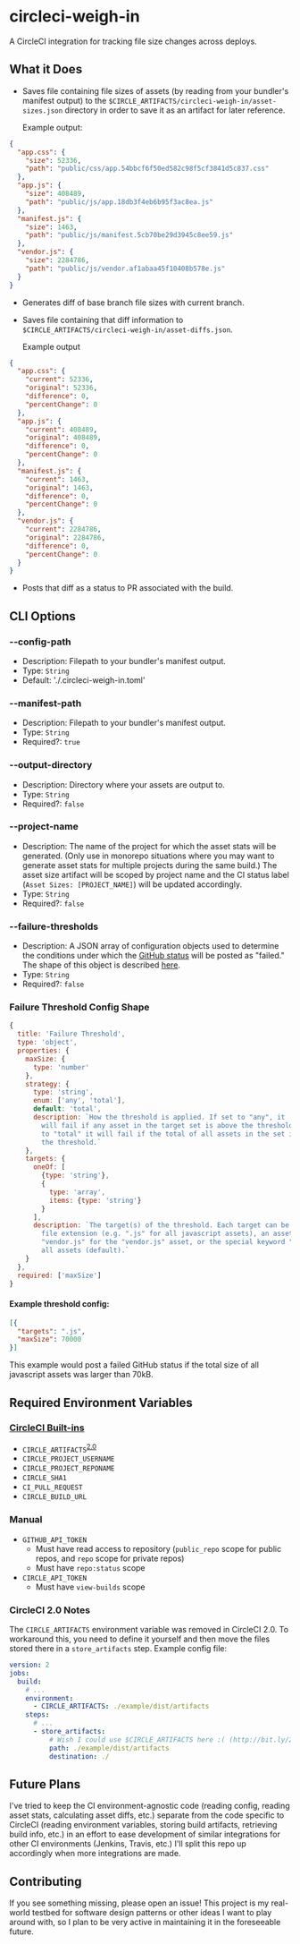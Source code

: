 # circleci-weigh-in
A CircleCI integration for tracking file size changes across deploys.

## What it Does
- Saves file containing file sizes of assets (by reading from your bundler's manifest output) to the `$CIRCLE_ARTIFACTS/circleci-weigh-in/asset-sizes.json` directory in order to save it as an artifact for later reference.

  Example output:

```json
{
  "app.css": {
    "size": 52336,
    "path": "public/css/app.54bbcf6f50ed582c98f5cf3841d5c837.css"
  },
  "app.js": {
    "size": 408489,
    "path": "public/js/app.18db3f4eb6b95f3ac8ea.js"
  },
  "manifest.js": {
    "size": 1463,
    "path": "public/js/manifest.5cb70be29d3945c8ee59.js"
  },
  "vendor.js": {
    "size": 2284786,
    "path": "public/js/vendor.af1abaa45f10408b578e.js"
  }
}
```

- Generates diff of base branch file sizes with current branch.

- Saves file containing that diff information to `$CIRCLE_ARTIFACTS/circleci-weigh-in/asset-diffs.json`.

  Example output

```json
{
  "app.css": {
    "current": 52336,
    "original": 52336,
    "difference": 0,
    "percentChange": 0
  },
  "app.js": {
    "current": 408489,
    "original": 408489,
    "difference": 0,
    "percentChange": 0
  },
  "manifest.js": {
    "current": 1463,
    "original": 1463,
    "difference": 0,
    "percentChange": 0
  },
  "vendor.js": {
    "current": 2284786,
    "original": 2284786,
    "difference": 0,
    "percentChange": 0
  }
}
```

- Posts that diff as a status to PR associated with the build.

## CLI Options

### --config-path
- Description: Filepath to your bundler's manifest output.
- Type: `String`
- Default: './.circleci-weigh-in.toml'

### --manifest-path
- Description: Filepath to your bundler's manifest output.
- Type: `String`
- Required?: `true`

### --output-directory
- Description: Directory where your assets are output to.
- Type: `String`
- Required?: `false`

### --project-name
- Description: The name of the project for which the asset stats will be generated. (Only use in monorepo situations where you may want to generate asset stats for multiple projects during the same build.) The asset size artifact will be scoped by project name and the CI status label (`Asset Sizes: [PROJECT_NAME]`) will be updated accordingly.
- Type: `String`
- Required?: `false`

### --failure-thresholds
- Description: A JSON array of configuration objects used to determine the conditions under which the [GitHub status](https://developer.github.com/v3/repos/statuses/#create-a-status) will be posted as "failed." The shape of this object is described [here](#failure-threshold-config-shape).
- Type: `String`
- Required?: `false`

### Failure Threshold Config Shape
```js
{
  title: 'Failure Threshold',
  type: 'object',
  properties: {
    maxSize: {
      type: 'number'
    },
    strategy: {
      type: 'string',
      enum: ['any', 'total'],
      default: 'total',
      description: `How the threshold is applied. If set to "any", it
        will fail if any asset in the target set is above the threshold. If set
        to "total" it will fail if the total of all assets in the set is above
        the threshold.`
    },
    targets: {
      oneOf: [
        {type: 'string'},
        {
          type: 'array',
          items: {type: 'string'}
        }
      ],
      description: `The target(s) of the threshold. Each target can be either a
        file extension (e.g. ".js" for all javascript assets), an asset path
        "vendor.js" for the "vendor.js" asset, or the special keyword "all" for
        all assets (default).`
    }
  },
  required: ['maxSize']
}
```

#### Example threshold config:
```json
[{
  "targets": ".js",
  "maxSize": 70000
}]
```
This example would post a failed GitHub status if the total size of all javascript assets was larger than 70kB.

## Required Environment Variables

### [CircleCI Built-ins](https://circleci.com/docs/1.0/environment-variables/)
- `CIRCLE_ARTIFACTS`<sup>[2.0](#circleci-20-notes)</sup>
- `CIRCLE_PROJECT_USERNAME`
- `CIRCLE_PROJECT_REPONAME`
- `CIRCLE_SHA1`
- `CI_PULL_REQUEST`
- `CIRCLE_BUILD_URL`

### Manual
- `GITHUB_API_TOKEN`
  - Must have read access to repository (`public_repo` scope for public repos, and `repo` scope for private repos)
  - Must have `repo:status` scope
- `CIRCLE_API_TOKEN`
  - Must have `view-builds` scope

### CircleCI 2.0 Notes
The `CIRCLE_ARTIFACTS` environment variable was removed in CircleCI 2.0. To workaround this, you need to define it yourself and then move the files stored there in a `store_artifacts` step. Example config file:

```yml
version: 2
jobs:
  build:
    # ...
    environment:
      - CIRCLE_ARTIFACTS: ./example/dist/artifacts
    steps:
      # ...
      - store_artifacts:
          # Wish I could use $CIRCLE_ARTIFACTS here :( (http://bit.ly/2vlqGiR)
          path: ./example/dist/artifacts
          destination: ./
```

## Future Plans
I've tried to keep the CI environment-agnostic code (reading config, reading asset stats, calculating asset diffs, etc.) separate from the code specific to CircleCI (reading environment variables, storing build artifacts, retrieving build info, etc.) in an effort to ease development of similar integrations for other CI environments (Jenkins, Travis, etc.) I'll split this repo up accordingly when more integrations are made.

## Contributing
If you see something missing, please open an issue! This project is my real-world testbed for software design patterns or other ideas I want to play around with, so I plan to be very active in maintaining it in the foreseeable future.
